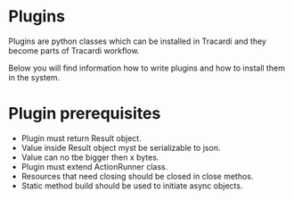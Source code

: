 # Plugins

Plugins are python classes which can be installed in Tracardi and they become parts of Tracardi workflow.

Below you will find information how to write plugins and how to install them in the system.

# Plugin prerequisites

* Plugin must return Result object. 
* Value inside Result object myst be serializable to json.
* Value can no tbe bigger then x bytes.
* Plugin must extend ActionRunner class.
* Resources that need closing should be closed in close methos.
* Static method build should be used to initiate async objects.